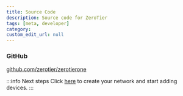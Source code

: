 ```yaml
---
title: Source Code
description: Source code for ZeroTier
tags: [meta, developer]
category: 
custom_edit_url: null
---
```


### GitHub

[github.com/zerotier/zerotierone](https://github.com/zerotier/)

:::info Next steps
Click [here](/start/) to create your network and start adding devices.
:::
